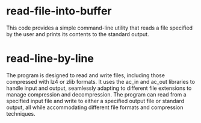 
# read-file-into-buffer

This code provides a simple command-line utility that reads a file specified by the user and prints its contents to the standard output.

# read-line-by-line

The program is designed to read and write files, including those compressed with lz4 or zlib formats. It uses the ac_in and ac_out libraries to handle input and output, seamlessly adapting to different file extensions to manage compression and decompression. The program can read from a specified input file and write to either a specified output file or standard output, all while accommodating different file formats and compression techniques.

